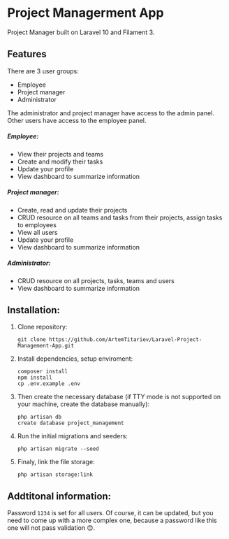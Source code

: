 # Project Managerment App

Project Manager built on Laravel 10 and Filament 3.

## Features

There are 3 user groups:
-   Employee
-   Project manager
-   Administrator

The administrator and project manager have access to the admin panel. Other users have access to the employee panel.

##### Employee:

-   View their projects and teams
-   Create and modify their tasks
-   Update your profile
-   View dashboard to summarize information

##### Project manager:

-   Create, read and update their projects
-   CRUD resource on all teams and tasks from their projects, assign tasks to employees
-   View all users
-   Update your profile
-   View dashboard to summarize information

##### Administrator:

-   CRUD resource on all projects, tasks, teams and users
-   View dashboard to summarize information


## Installation:

1. Clone repository:

    ```
    git clone https://github.com/ArtemTitariev/Laravel-Project-Management-App.git
    ```

2. Install dependencies, setup enviroment:

    ```
    composer install
    npm install
    cp .env.example .env
    ```

3. Then create the necessary database (if TTY mode is not supported on your machine, create the database manually):

    ```
    php artisan db
    create database project_management
    ```

4. Run the initial migrations and seeders:

   ```
   php artisan migrate --seed
   ```

5. Finaly, link the file storage:

   ```
   php artisan storage:link
   ```

## Addtitonal information: 
Password `1234` is set for all users. 
Of course, it can be updated, but you need to come up with a more complex one, because a password like this one will not pass validation 😊.
